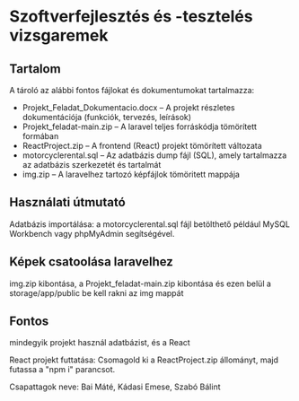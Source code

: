 # Szoftverfejlesztés és -tesztelés vizsgaremek

## Tartalom
A tároló az alábbi fontos fájlokat és dokumentumokat tartalmazza:
- Projekt_Feladat_Dokumentacio.docx – A projekt részletes dokumentációja (funkciók, tervezés, leírások)
- Projekt_feladat-main.zip – A laravel teljes forráskódja tömörített formában
- ReactProject.zip – A frontend (React) projekt tömörített változata
- motorcyclerental.sql – Az adatbázis dump fájl (SQL), amely tartalmazza az adatbázis szerkezetét és tartalmát
- img.zip – A laravelhez tartozó képfájlok tömöritett mappája

## Használati útmutató
  Adatbázis importálása: a motorcyclerental.sql fájl betölthető például MySQL Workbench vagy phpMyAdmin segítségével.

## Képek csatoolása laravelhez
  img.zip kibontása, a Projekt_feladat-main.zip kibontása és ezen belül a storage/app/public be kell rakni az img mappát

## Fontos 
  mindegyik projekt használ adatbázist, és a React

React projekt futtatása:
  Csomagold ki a ReactProject.zip állományt, majd futassa a "npm i" parancsot.
  
  
  Csapattagok neve: Bai Máté, Kádasi Emese, Szabó Bálint
